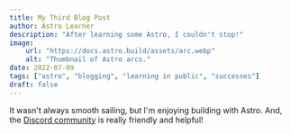 ```yaml
---
title: My Third Blog Post
author: Astro Learner
description: "After learning some Astro, I couldn't stop!"
image:
    url: "https://docs.astro.build/assets/arc.webp"
    alt: "Thumbnail of Astro arcs."
date: 2022-07-09
tags: ["astro", "blogging", "learning in public", "successes"]
draft: false
---
```

It wasn't always smooth sailing, but I'm enjoying building with Astro. And, the [Discord community](https://astro.build/chat) is really friendly and helpful!